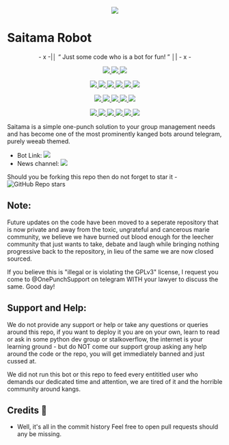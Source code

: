 <p align="center">
  <img src="https://wallpaperscave.com/images/original/18/04-25/anime-one-punch-man-44886.jpg">
</p>

# Saitama Robot

<p align="center">
- x -|│  “	Just some code who is a bot for fun! ”  │| - x -
</p>

<p align="center">
<a href="https://app.codacy.com/gh/NehemiahAklil/CanisSimensis?utm_source=github.com&utm_medium=referral&utm_content=NehemiahAklil/CanisSimensis&utm_campaign=Badge_Grade_Settings" alt="Codacy Badge">
<img src="https://api.codacy.com/project/badge/Grade/6141417ceaf84545bab6bd671503df51" /> </a>
<a href="https://github.com/NehemiahAklil/CanisSimensis" alt="Libraries.io dependency status for GitHub repo"> <img src="https://img.shields.io/librariesio/github/NehemiahAklil/CanisSimensis" /> </a>
<a href="http://hits.dwyl.com/NehemiahAklil/CanisSimensis" alt="HitCount"> <img src="http://hits.dwyl.com/NehemiahAklil/CanisSimensis.svg" /> </a>
</p>
<p align="center">
<a href="https://github.com/NehemiahAklil/CanisSimensis" alt="GitHub closed issues"> <img src="https://img.shields.io/github/issues-closed-raw/NehemiahAklil/CanisSimensis?style=flat&logo=github&color=success" /> </a>
<a href="https://github.com/NehemiahAklil/CanisSimensis" alt="GitHub commit activity"> <img src="https://img.shields.io/github/commit-activity/m/NehemiahAklil/CanisSimensis" /> </a>
<a href="https://github.com/NehemiahAklil/CanisSimensis/graphs/contributors" alt="GitHub contributors"> <img src="https://img.shields.io/github/contributors/NehemiahAklil/CanisSimensis?style=flat&logo=github" /> </a>
<a href="https://github.com/NehemiahAklil/CanisSimensis/network/members" alt="GitHub forks"> <img src="https://img.shields.io/github/forks/NehemiahAklil/CanisSimensis?label=Forks&logo=github" /> </a>
<a href="https://github.com/NehemiahAklil/CanisSimensis" alt="GitHub closed pull requests"> <img src="https://img.shields.io/github/issues-pr-closed-raw/NehemiahAklil/CanisSimensis?color=success" /> </a>
<a href="https://github.com/NehemiahAklil/CanisSimensis" alt="GitHub issues"> <img src="https://img.shields.io/github/issues-raw/NehemiahAklil/CanisSimensis?style=flat&logo=github&color=yellow" /> </a>
</p>
<p align="center">
<a href="https://github.com/NehemiahAklil/CanisSimensis" alt="GitHub release (latest by date including pre-releases)"> <img src="https://img.shields.io/github/v/release/NehemiahAklil/CanisSimensis?include_prereleases?style=flat&logo=github" /> </a>
<a href="https://www.python.org/" alt="made-with-python"> <img src="https://img.shields.io/badge/Made%20with-Python-1f425f.svg?style=flat&logo=python&color=blue" /> </a>
<a href="https://github.com/NehemiahAklil/CanisSimensis" alt="Docker!"> <img src="https://aleen42.github.io/badges/src/docker.svg" /> </a>
<a href="https://github.com/NehemiahAklil/CanisSimensis" alt="GitHub repo size"> <img src="https://img.shields.io/github/repo-size/NehemiahAklil/CanisSimensis" /> </a>
<a href="https://github.com/NehemiahAklil/CanisSimensis/blob/master/LICENSE" alt="GPLv3 license"> <img src="https://img.shields.io/badge/License-GPLv3-blue.svg" /> </a>
</p>
<p align="center">
<a href="https://ko-fi.com/sawada" alt="Donate!"> <img src="https://aleen42.github.io/badges/src/paypal.svg" /> </a>
<a href="https://t.me/OnePunchUpdates" alt="Telegram!"> <img src="https://aleen42.github.io/badges/src/telegram.svg" /> </a>
<a href="https://discord.animekaizoku.com" alt="Discord"> <img src="https://img.shields.io/discord/465068856692441090?style=flat&logo=discord&color=blue" /> </a>
<a href="" alt="AnimeKaizoku"> <img src="https://img.shields.io/badge/Built%20by-Kaizoku-blue" /> </a>
<a href="https://github.com/NehemiahAklil/CanisSimensis/graphs/commit-activity" alt="Maintenance"> <img src="https://img.shields.io/badge/Maintained%3F-yes-green.svg" /> </a>
<a href="https://makeapullrequest.com" alt="PRs Welcome"> <img src="https://img.shields.io/badge/PRs-welcome-brightgreen.svg?style=flat-square" /> </a>
</p>

Saitama is a simple one-punch solution to your group management needs and has become one of the most prominently kanged bots around telegram, purely weeab themed.

- Bot Link: <a href="https://t.me/SaitamaRobot" alt="Saitama Robot"> <img src="https://img.shields.io/badge/%F0%9F%A4%96%20-SaitamaRobot-blue" /> </a>
- News channel: <a  href="https://t.me/OnePunchUpdates" alt="One Punch Updates"> <img  src="https://img.shields.io/badge/%F0%9F%92%A1-One%20Punch%20Updates-9cf" /> </a>

Should you be forking this repo then do not forget to star it - <img alt="GitHub Repo stars" src="https://img.shields.io/github/stars/NehemiahAklil/CanisSimensis?color=white&label=%F0%9F%8C%9F%20star">

## Note:

Future updates on the code have been moved to a seperate repository that is now private and away from the toxic, ungrateful and cancerous marie community, we believe we have burned out blood enough for the leecher community that just wants to take, debate and laugh while bringing nothing progressive back to the repository, in lieu of the same we are now closed sourced.

If you believe this is "illegal or is violating the GPLv3" license, I request you come to @OnePunchSupport on telegram WITH your lawyer to discuss the same.
Good day!

## Support and Help:

We do not provide any support or help or take any questions or queries around this repo, if you want to deploy it you are on your own, learn to read or ask in some python dev group or stalkoverflow, the internet is your learning ground - but do NOT come our support group asking any help around the code or the repo, you will get immediately banned and just cussed at.

We did not run this bot or this repo to feed every entititled user who demands our dedicated time and attention, we are tired of it and the horrible community around kangs.

## Credits 📍

- Well, it's all in the commit history
  Feel free to open pull requests should any be missing.
